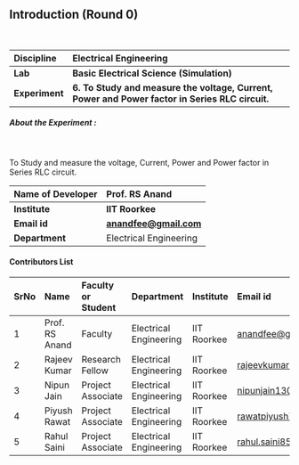 ## Introduction (Round 0)

<br>

<b>Discipline | <b> Electrical Engineering
:--|:--|
<b> Lab | <b> Basic Electrical Science (Simulation)
<b> Experiment|     <b>6. To Study and measure the voltage, Current, Power and Power factor in Series RLC circuit.

<h5> About the Experiment : </h5> <br>

To Study and measure the voltage, Current, Power and Power factor in Series RLC circuit.

<b>Name of Developer | <b> Prof. RS Anand
:--|:--|
<b> Institute | <b> IIT Roorkee
<b> Email id|   <b> anandfee@gmail.com
<b> Department | Electrical Engineering

#### Contributors List

SrNo | Name | Faculty or Student | Department| Institute | Email id
:--|:--|:--|:--|:--|:--|
1 | Prof. RS Anand | Faculty | Electrical Engineering | IIT Roorkee | anandfee@gmail.com
2 | Rajeev Kumar | Research Fellow | Electrical Engineering | IIT Roorkee | rajeevkumar.rke@gmail.com
3 | Nipun Jain | Project Associate | Electrical Engineering | IIT Roorkee | nipunjain1305@gmail.com
4 | Piyush Rawat | Project Associate | Electrical Engineering | IIT Roorkee | rawatpiyush72@gmail.com
5 | Rahul Saini | Project Associate | Electrical Engineering | IIT Roorkee | rahul.saini8599@gmail.com

<br>
